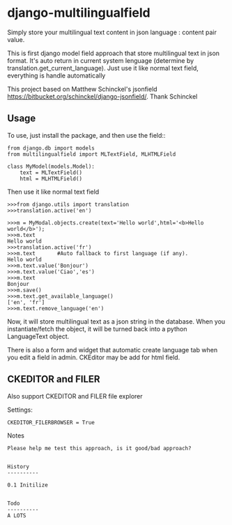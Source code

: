 django-multilingualfield
===================

Simply store your multilingual text content in json language : content pair value.

This is first django model field approach that store multilingual text in json format. It's auto return in current system lenguage (determine by translation.get_current_language). Just use it like normal text field, everything is handle automatically

This project based on Matthew Schinckel's jsonfield https://bitbucket.org/schinckel/django-jsonfield/. Thank Schinckel

Usage
-----

To use, just install the package, and then use the field::

    from django.db import models
    from multilingualfield import MLTextField, MLHTMLField
    
    class MyModel(models.Model):
        text = MLTextField()
        html = MLHTMLField()
        
Then use it like normal text field

    >>>from django.utils import translation
    >>>translation.active('en')
    
    >>>m = MyModal.objects.create(text='Hello world',html='<b>Hello world</b>');
    >>>m.text
    Hello world
    >>>translation.active('fr')
    >>>m.text       #Auto fallback to first language (if any).
    Hello world
    >>>m.text.value('Bonjour')
    >>>m.text.value('Ciao','es')
    >>>m.text
    Bonjour
    >>>m.save()
    >>>m.text.get_available_language()
    ['en', 'fr']
    >>>m.text.remove_language('en')
    
Now, it will store multilingual text as a json string in the
database.  When you instantiate/fetch the object, it will be turned back
into a python LanguageText object.

There is also a form and widget that automatic create language tab when you edit a field in admin. CKEditor may be add for html field.

CKEDITOR and FILER
----
Also support CKEDITOR and FILER file explorer

Settings:
    
    CKEDITOR_FILERBROWSER = True

Notes
~~~~~
Please help me test this approach, is it good/bad approach?

  
History
----------

0.1 Initilize


Todo
----------
A LOTS